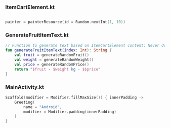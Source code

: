 ### ItemCartElement.kt

```kotlin

painter = painterResource(id = Random.nextInt(1, 10))

```

### GenerateFruitItemText.kt

```kotlin
// Function to generate text based on ItemCartElement content: Never Used
fun generateFruitItemText(index: Int): String {
    val fruit = generateRandomFruit()
    val weight = generateRandomWeight()
    val price = generateRandomPrice()
    return "$fruit - $weight kg - $$price"
}
```

### MainActivity.kt

```kotlin
Scaffold(modifier = Modifier.fillMaxSize()) { innerPadding ->
    Greeting(
        name = "Android",
        modifier = Modifier.padding(innerPadding)
    )
}
```